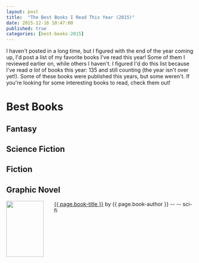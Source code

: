 ```yaml
---
layout: post
title:  "The Best Books I Read This Year (2015)"
date: 2015-12-16 10:47:00
published: true
categories: [best-books-2015]
---
```



I haven't posted in a long time, but I figured with the end of the year coming up, I'd post a list of my favorite books I've read this year! Some of them I reviewed earlier on, while others I haven't. I figured I'd do this list because I've read <i>a lot</i> of books this year: 135 and still counting (the year isn't over yet!). Some of these books were published this years, but some weren't. If you're looking for some interesting books to read, check them out!

<!--more-->
<h1> Best Books </h1>

<h2>Fantasy</h2>

<h2>Science Fiction</h2>

<h2>Fiction</h2>

<h2>Graphic Novel</h2>

<img src="{{ page.book-image }}" align="left" style="width:100%; height:100%; max-width:100px; max-height:150px; padding-right:25px;" />
<a href="http://amzn.com/{{ page.short-link }}" target="_blank"> {{ page.book-title }}</a> by {{ page.book-author }} -- <i class="fa fa-star"></i><i class="fa fa-star"></i><i class="fa fa-star"></i><i class="fa fa-star-o"></i><i class="fa fa-star-o"></i>  -- <i class="fa fa-rocket"></i> sci-fi
